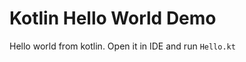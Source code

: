 Kotlin Hello World Demo
=======================

Hello world from kotlin. Open it in IDE and run `Hello.kt`